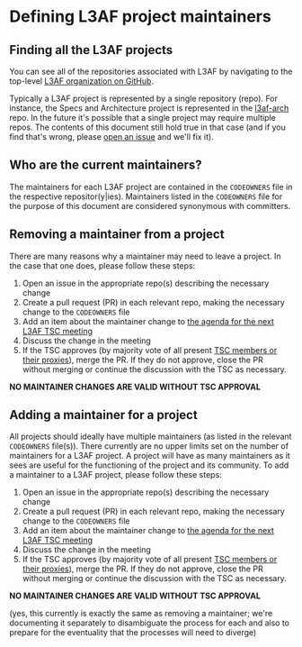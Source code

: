 # Defining L3AF project maintainers

## Finding all the L3AF projects

You can see all of the repositories associated with L3AF by navigating to the top-level [L3AF organization on GitHub](https://github.com/l3af-project).

Typically a L3AF project is represented by a single repository (repo).
For instance, the Specs and Architecture project is represented in the [l3af-arch](https://github.com/l3af-project/l3af-arch) repo.
In the future it's possible that a single project may require multiple repos.
The contents of this document still hold true in that case (and if you find that's wrong, please [open an issue](https://github.com/l3af-project/governance/issues/new/choose) and we'll fix it).

## Who are the current maintainers?

The maintainers for each L3AF project are contained in the `CODEOWNERS` file in the respective repositor(y|ies). Maintainers listed in the `CODEOWNERS` file for the purpose of this document are considered synonymous with committers.

## Removing a maintainer from a project

There are many reasons why a maintainer may need to leave a project. In the case that one does, please follow these steps:

1. Open an issue in the appropriate repo(s) describing the necessary change
1. Create a pull request (PR) in each relevant repo, making the necessary change to the `CODEOWNERS` file
1. Add an item about the maintainer change to [the agenda for the next L3AF TSC meeting](https://wiki.lfnetworking.org/display/L3AF/Meeting+Minutes?src=contextnavpagetreemode)
1. Discuss the change in the meeting
1. If the TSC approves (by majority vote of all present [TSC members or their proxies](https://wiki.lfnetworking.org/pages/viewpage.action?pageId=62491327)), merge the PR. If they do not approve, close the PR without merging or continue the discussion with the TSC as necessary.

**NO MAINTAINER CHANGES ARE VALID WITHOUT TSC APPROVAL**

## Adding a maintainer for a project

All projects should ideally have multiple maintainers (as listed in the relevant `CODEOWNERS` file(s)).
There currently are no upper limits set on the number of maintainers for a L3AF project.
A project will have as many maintainers as it sees are useful for the functioning of the project and its community.
To add a maintainer to a L3AF project, please follow these steps:

1. Open an issue in the appropriate repo(s) describing the necessary change
1. Create a pull request (PR) in each relevant repo, making the necessary change to the `CODEOWNERS` file
1. Add an item about the maintainer change to [the agenda for the next L3AF TSC meeting](https://wiki.lfnetworking.org/display/L3AF/Meeting+Minutes?src=contextnavpagetreemode)
1. Discuss the change in the meeting
1. If the TSC approves (by majority vote of all present [TSC members or their proxies](https://wiki.lfnetworking.org/pages/viewpage.action?pageId=62491327)), merge the PR. If they do not approve, close the PR without merging or continue the discussion with the TSC as necessary.

**NO MAINTAINER CHANGES ARE VALID WITHOUT TSC APPROVAL**

(yes, this currently is exactly the same as removing a maintainer; we're documenting it separately to disambiguate the process for each and also to prepare for the eventuality that the processes will need to diverge)
